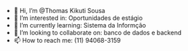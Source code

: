 - 👋 Hi, I’m @Thomas Kikuti Sousa
- 👀 I’m interested in: Oportunidades de estágio
- 🌱 I’m currently learning: Sistema da Informção 
- 💞️ I’m looking to collaborate on: banco de dados e backend
- 📫 How to reach me: (11) 94068-3159
  

<!---
ThomasKikutiSousa/ThomasKikutiSousa is a ✨ special ✨ repository because its `README.md` (this file) appears on your GitHub profile.
You can click the Preview link to take a look at your changes.
--->
